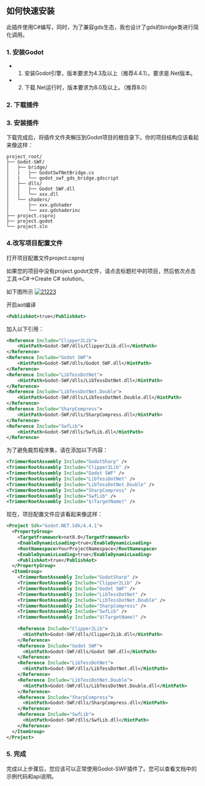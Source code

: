 ## 如何快速安装
此插件使用C#编写，同时，为了兼容gds生态，我也设计了gds的birdge类进行简化调用。

### 1. 安装Godot

- 1. 安装Godot引擎，版本要求为4.3及以上（推荐4.4.1）。要求是.Net版本。
- 2. 下载.Net运行时，版本要求为8.0及以上。（推荐8.0）



### 2. 下载插件


### 3. 安装插件

下载完成后，将插件文件夹解压到Godot项目的根目录下。你的项目结构应该看起来像这样：

```
project_root/
├── Godot-SWF/
│   ├── bridge/
│   |   ├── GodotSwfNetBridge.cs
│   |   └── godot_swf_gds_bridge.gdscript
│   ├── dlls/
│   │   ├── Godot SWF.dll
│   │   └── xxx.dll
│   └── shaders/
│       ├── xxx.gdshader
│       └── xxx.gdshaderinc
├── project.csproj
├── project.godot
└── project.sln
```

### 4.改写项目配置文件

打开项目配置文件project.csproj

如果您的项目中没有project.godot文件，请点击标题栏中的项目，然后依次点击工具->C#->Create C# solution。

如下图所示
[![21223](https://www.freeimg.cn/uploads/486/68f79aa765339.png)](https://www.freeimg.cn/uploads/486/68f79aa765339.png)

开启aot编译
```xml
<PublishAot>true</PublishAot>
```

加入以下引用：

```xml
<Reference Include="Clipper2Lib">
    <HintPath>Godot-SWF/dlls/Clipper2Lib.dll</HintPath>
</Reference>
<Reference Include="Godot SWF">
    <HintPath>Godot-SWF/dlls/Godot SWF.dll</HintPath>
</Reference>
<Reference Include="LibTessDotNet">
    <HintPath>Godot-SWF/dlls/LibTessDotNet.dll</HintPath>
</Reference>
<Reference Include="LibTessDotNet.Double">
    <HintPath>Godot-SWF/dlls/LibTessDotNet.Double.dll</HintPath>
</Reference>
<Reference Include="SharpCompress">
    <HintPath>Godot-SWF/dlls/SharpCompress.dll</HintPath>
</Reference>
<Reference Include="SwfLib">
    <HintPath>Godot-SWF/dlls/SwfLib.dll</HintPath>
</Reference>
```

为了避免裁剪程序集，请在添加以下内容：

```xml
<TrimmerRootAssembly Include="GodotSharp" />
<TrimmerRootAssembly Include="Clipper2Lib" />
<TrimmerRootAssembly Include="Godot SWF" />
<TrimmerRootAssembly Include="LibTessDotNet" />
<TrimmerRootAssembly Include="LibTessDotNet.Double" />
<TrimmerRootAssembly Include="SharpCompress" />
<TrimmerRootAssembly Include="SwfLib" />
<TrimmerRootAssembly Include="$(TargetName)" />
```

现在，项目配置文件应该看起来像这样：

```xml
<Project Sdk="Godot.NET.Sdk/4.4.1">
  <PropertyGroup>
    <TargetFramework>net8.0</TargetFramework>
    <EnableDynamicLoading>true</EnableDynamicLoading>
    <RootNamespace>YourProjectNamespace</RootNamespace>
	<EnableDynamicLoading>true</EnableDynamicLoading>
	<PublishAot>true</PublishAot>
  </PropertyGroup>
  <ItemGroup>
    <TrimmerRootAssembly Include="GodotSharp" />
    <TrimmerRootAssembly Include="Clipper2Lib" />
    <TrimmerRootAssembly Include="Godot SWF" />
    <TrimmerRootAssembly Include="LibTessDotNet" />
    <TrimmerRootAssembly Include="LibTessDotNet.Double" />
    <TrimmerRootAssembly Include="SharpCompress" />
    <TrimmerRootAssembly Include="SwfLib" />
    <TrimmerRootAssembly Include="$(TargetName)" />
	
    <Reference Include="Clipper2Lib">
      <HintPath>Godot-SWF/dlls/Clipper2Lib.dll</HintPath>
    </Reference>
    <Reference Include="Godot SWF">
      <HintPath>Godot-SWF/dlls/Godot SWF.dll</HintPath>
    </Reference>
    <Reference Include="LibTessDotNet">
      <HintPath>Godot-SWF/dlls/LibTessDotNet.dll</HintPath>
    </Reference>
    <Reference Include="LibTessDotNet.Double">
      <HintPath>Godot-SWF/dlls/LibTessDotNet.Double.dll</HintPath>
    </Reference>
    <Reference Include="SharpCompress">
      <HintPath>Godot-SWF/dlls/SharpCompress.dll</HintPath>
    </Reference>
    <Reference Include="SwfLib">
      <HintPath>Godot-SWF/dlls/SwfLib.dll</HintPath>
    </Reference>
  </ItemGroup>
</Project>
```

### 5. 完成

完成以上步骤后，您应该可以正常使用Godot-SWF插件了。您可以查看文档中的示例代码和api说明。


